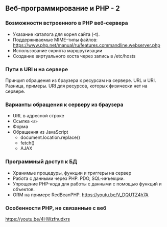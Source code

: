 ## Веб-программирование и PHP - 2
### Возможности встроенного в PHP веб-сервера
* Указание каталога для корня сайта (-t).
* Поддерживаемые MIME-типы файлов: https://www.php.net/manual/ru/features.commandline.webserver.php
* Использование скрипта маршрутизации
* Создание виртуального хоста через запись в /etc/hosts

### Пути в URI и на сервере
Принцип обращения из браузера к ресурсам на сервере. 
URL и URI. Разница, примеры. URI для ресурсов, которых физически нет на сервере.

### Варианты обращения к серверу из браузера
* URL в адресной строке
* Ссылка `<a>`
* Форма
* Обращения из JavaScript
    * document.location.replace()
    * fetch()
    * AJAX

### Программный доступ к БД
* Хранимые процедуры, функции и триггеры на сервер
* Работа с данными через PHP. PDO, SQL-инъекции.
* Упрощение PHP-кода для работы с данными с помощью функций и объектов.
* ORM на примере RedBeanPHP.
https://youtu.be/V_DQUTZ4h7A

### Особенности PHP, не связанные с веб
https://youtu.be/4HWzfnudxrs

